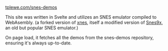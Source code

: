 [tplewe.com/snes-demos](https://tplewe.com/snes-demos)

This site was written in Svelte and utilizes an SNES emulator compiled to WebAsembly. (a forked version of [xnes](https://github.com/tjwei/xnes), itself a modified version of [Snes9x](https://github.com/snes9xgit/snes9x), an old but popular SNES emulator.)

On page load, it fetches all the demos from the snes-demos repository, ensuring it's always up-to-date.
